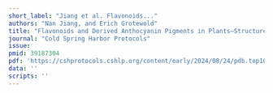 ```yaml
---
short_label: "Jiang et al. Flavonoids..."
authors: "Nan Jiang, and Erich Grotewold"
title: "Flavonoids and Derived Anthocyanin Pigments in Plants—Structure, Distribution, Function, and Methods for Quantification and Characterization"
journal: "Cold Spring Harbor Protocols"
issue: 
pmid: 39187304
pdf: 'https://cshprotocols.cshlp.org/content/early/2024/08/24/pdb.top108516.full.pdf'
data: ''
scripts: ''
---
```

